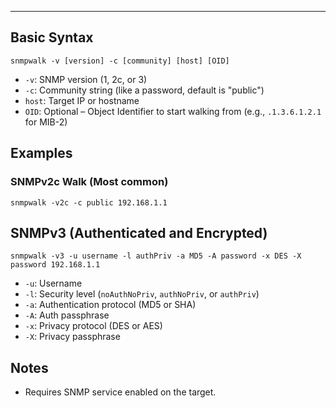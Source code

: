 
---
## Basic Syntax

```
snmpwalk -v [version] -c [community] [host] [OID]
```

- `-v`: SNMP version (1, 2c, or 3)
- `-c`: Community string (like a password, default is "public")
- `host`: Target IP or hostname
- `OID`: Optional – Object Identifier to start walking from (e.g., `.1.3.6.1.2.1` for MIB-2)
## Examples

### SNMPv2c Walk (Most common)

```
snmpwalk -v2c -c public 192.168.1.1
```

## SNMPv3 (Authenticated and Encrypted)

```
snmpwalk -v3 -u username -l authPriv -a MD5 -A password -x DES -X password 192.168.1.1
```

- `-u`: Username
- `-l`: Security level (`noAuthNoPriv`, `authNoPriv`, or `authPriv`)
- `-a`: Authentication protocol (MD5 or SHA)
- `-A`: Auth passphrase
- `-x`: Privacy protocol (DES or AES)
- `-X`: Privacy passphrase

## Notes

- Requires SNMP service enabled on the target.